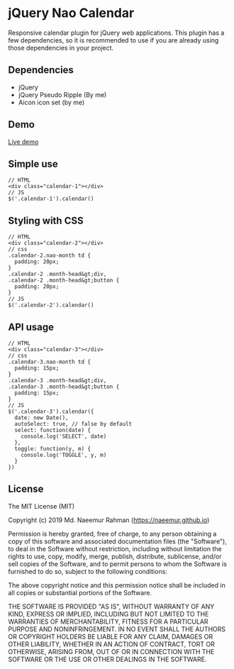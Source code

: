 ﻿# jQuery Nao Calendar
Responsive calendar plugin for jQuery web applications.
This plugin has a few dependencies, so it is recommended to use if you are already using those dependencies in your project.

## Dependencies
- jQuery
- jQuery Pseudo Ripple (By me)
- Aicon icon set (by me)

## Demo
[Live demo](https://naeemur.github.io/jquery-nao-calendar/)

## Simple use
```
// HTML
<div class="calendar-1"></div>
// JS
$('.calendar-1').calendar()
```

## Styling with CSS
```
// HTML
<div class="calendar-2"></div>
// css
.calendar-2.nao-month td {
  padding: 20px;
}
.calendar-2 .month-head&gt;div,
.calendar-2 .month-head&gt;button {
  padding: 20px;
}
// JS
$('.calendar-2').calendar()
```

## API usage
```
// HTML
<div class="calendar-3"></div>
// css
.calendar-3.nao-month td {
  padding: 15px;
}
.calendar-3 .month-head&gt;div,
.calendar-3 .month-head&gt;button {
  padding: 15px;
}
// JS
$('.calendar-3').calendar({
  date: new Date(),
  autoSelect: true, // false by default
  select: function(date) {
    console.log('SELECT', date)
  },
  toggle: function(y, m) {
    console.log('TOGGLE', y, m)
  }
})
```

## License
The MIT License (MIT)

Copyright (c) 2019 Md. Naeemur Rahman (https://naeemur.github.io)

Permission is hereby granted, free of charge, to any person obtaining a copy
of this software and associated documentation files (the "Software"), to deal
in the Software without restriction, including without limitation the rights
to use, copy, modify, merge, publish, distribute, sublicense, and/or sell
copies of the Software, and to permit persons to whom the Software is
furnished to do so, subject to the following conditions:

The above copyright notice and this permission notice shall be included in
all copies or substantial portions of the Software.

THE SOFTWARE IS PROVIDED "AS IS", WITHOUT WARRANTY OF ANY KIND, EXPRESS OR
IMPLIED, INCLUDING BUT NOT LIMITED TO THE WARRANTIES OF MERCHANTABILITY,
FITNESS FOR A PARTICULAR PURPOSE AND NONINFRINGEMENT. IN NO EVENT SHALL THE
AUTHORS OR COPYRIGHT HOLDERS BE LIABLE FOR ANY CLAIM, DAMAGES OR OTHER
LIABILITY, WHETHER IN AN ACTION OF CONTRACT, TORT OR OTHERWISE, ARISING FROM,
OUT OF OR IN CONNECTION WITH THE SOFTWARE OR THE USE OR OTHER DEALINGS IN
THE SOFTWARE.
